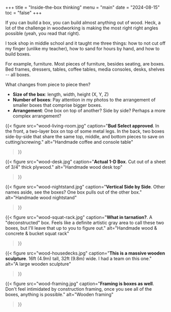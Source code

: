 +++
title = "Inside-the-box thinking"
menu = "main"
date = "2024-08-15"
toc = "false"
+++

If you can build a box, you can build almost anything out of wood. Heck, a lot of the challenge in woodworking is making the most right right angles possible (yeah, you read that right).

I took shop in middle school and it taught me three things: how to not cut off my finger (unlike my teacher), how to sand for hours by hand, and how to build boxes.

For example, furniture. Most pieces of furniture, besides seating, are boxes. Bed frames, dressers, tables, coffee tables, media consoles, desks, shelves -- all boxes.

What changes from piece to piece then?
- **Size of the box**: length, width, height (X, Y, Z)
- **Number of boxes**: Pay attention in my photos to the arrangement of smaller boxes that comprise bigger boxes.
- **Arrangement**: One box on top of another? Side by side? Perhaps a more complex arrangement?

{{< figure 
  src="wood-living-room.jpg" 
  caption="**Bud Select approved**. In the front, a two-layer box on top of some metal legs. In the back, two boxes side-by-side that share the same top, middle, and bottom pieces to save on cutting/screwing." 
  alt="Handmade coffee and console table" 
>}}

{{< figure 
  src="wood-desk.jpg" 
  caption="**Actual 1-D Box**. Cut out of a sheet of 3/4\" thick plywood." 
  alt="Handmade wood desk top" 
>}}

{{< figure 
  src="wood-nightstand.jpg" 
  caption="**Vertical Side by Side**. Other names aside, see the boxes? One box pulls out of the other box." 
  alt="Handmade wood nightstand" 
>}}

{{< figure 
  src="wood-squat-rack.jpg" 
  caption="**What in tarnation?**. A \"deconstructed\" box. Feels like a definite artistic gray area to call these two boxes, but I'll leave that up to you to figure out." 
  alt="Handmade wood & concrete & bucket squat rack" 
>}}

{{< figure 
  src="wood-housedecks.jpg" 
  caption="**This is a massive wooden sculpture**. 16ft (4.9m) tall, 32ft (9.8m) wide. I had a team on this one." 
  alt="A large wooden sculpture" 
>}}

{{< figure 
  src="wood-framing.jpg" 
  caption="**Framing is boxes as well**. Don't feel intimidated by construction framing, once you see all of the boxes, anything is possible." 
  alt="Wooden framing" 
>}}